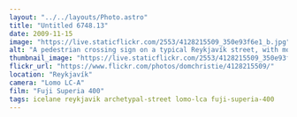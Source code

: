 ```yaml
---
layout: "../../layouts/Photo.astro"
title: "Untitled 6748.13"
date: 2009-11-15
image: "https://live.staticflickr.com/2553/4128215509_350e93f6e1_b.jpg"
alt: "A pedestrian crossing sign on a typical Reykjavík street, with mountains in the background"
thumbnail_image: "https://live.staticflickr.com/2553/4128215509_350e93f6e1_q.jpg"
flickr_url: "https://www.flickr.com/photos/domchristie/4128215509/"
location: "Reykjavík"
camera: "Lomo LC-A"
film: "Fuji Superia 400"
tags: icelane reykjavik archetypal-street lomo-lca fuji-superia-400
---
```

